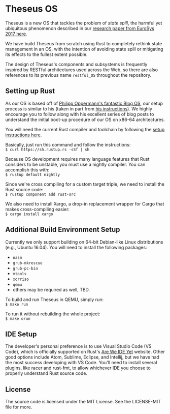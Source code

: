 # Theseus OS

Theseus is a new OS that tackles the problem of *state spill*, the harmful yet ubiquitous phenomenon described in our [research paper from EuroSys 2017 here](http://kevinaboos.web.rice.edu/statespy.html).

We have build Theseus from scratch using Rust to completely rethink state management in an OS, with the intention of avoiding state spill or mitigating its effects to the fullest extent possible. 

The design of Theseus's components and subsystems is frequently inspired by RESTful architectures used across the Web, so there are also references to its previous name `restful_OS` throughout the repository. 


## Setting up Rust

As our OS is based off of [Philipp Oppermann's fantastic Blog OS](htpp://os,phil-opp.com), our setup process is similar to his (taken in part from [his instructions](http://os.phil-opp.com/set-up-rust.html)). We highly encourage you to follow along with his excellent series of blog posts to understand the initial boot-up procedure of our OS on x86-64 architectures. 

You will need the current Rust compiler and toolchain by following the [setup instructions here](https://www.rust-lang.org/en-US/install.html).

Basically, just run this command and follow the instructions:   
`$ curl https://sh.rustup.rs -sSf | sh`

Because OS development requires many language features that Rust considers to be unstable, you must use a nightly compiler. You can accomplish this with:   
`$ rustup default nightly`

Since we're cross compiling for a custom target triple, we need to install the Rust source code:   
`$ rustup component add rust-src`

We also need to install Xargo, a drop-in replacement wrapper for Cargo that makes cross-compiling easier:   
`$ cargo install xargo`


## Additional Build Environment Setup
Currently we only support building on 64-bit Debian-like Linux distributions (e.g., Ubuntu 16.04). You will need to install the following packages:  
* `nasm`
* `grub-mkrescue` 
* `grub-pc-bin`
* `mtools` 
* `xorriso`
* `qemu`
* others may be required as well, TBD.

To build and run Theseus in QEMU, simply run:   
`$ make run`

To run it without rebuilding the whole project:   
`$ make orun`



## IDE Setup
The developer's personal preference is to use Visual Studio Code (VS Code), which is officially supported on Rust's [Are We IDE Yet](https://areweideyet.com/) website. Other good options include Atom, Sublime, Eclipse, and Intellij, but we have had the most success developing with VS Code. You'll need to install several plugins, like racer and rust-fmt, to allow whichever IDE you choose to properly understand Rust source code.

## License
The source code is licensed under the MIT License. See the LICENSE-MIT file for more. 
